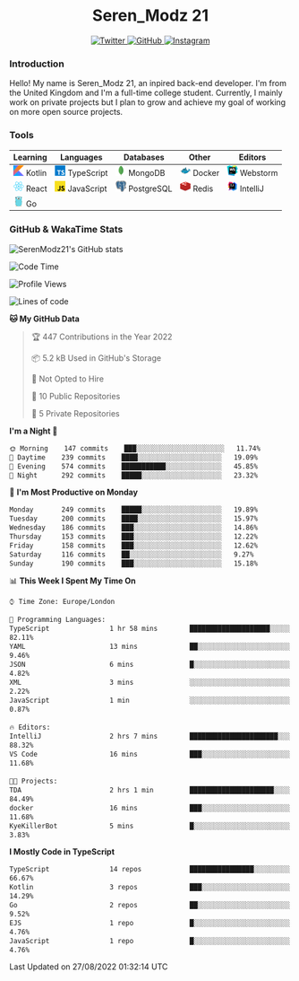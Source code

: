 <div align="center">
  <h1>Seren_Modz 21</h1>
  <a href="https://twitter.com/SerenModz21">
    <img alt="Twitter" src="https://img.shields.io/badge/twitter%20-%231DA1F2.svg?&style=for-the-badge&logo=Twitter&logoColor=white">
  </a>
  <a href="https://github.com/SerenModz21">
    <img alt="GitHub" src="https://img.shields.io/badge/github%20-%23121011.svg?&style=for-the-badge&logo=github&logoColor=white">
  </a>
  <a href="https://www.instagram.com/serenmodz21">
    <img alt="Instagram" src="https://img.shields.io/badge/instagram%20-%23E4405F.svg?&style=for-the-badge&logo=Instagram&logoColor=white">
  </a>
</div>

### Introduction

Hello! My name is Seren_Modz 21, an inpired back-end developer. I'm from the United Kingdom and I'm a full-time college student. Currently, I mainly work on private projects but I plan to grow and achieve my goal of working on more open source projects. 

### Tools

 **Learning**                                        | **Languages**                                               | **Databases**                                               | **Other**                                           | **Editors**                                                  
-----------------------------------------------------|-------------------------------------------------------------|-------------------------------------------------------------|-----------------------------------------------------|--------------------------------------------------------------
 <img width="19px" src="./assets/kotlin.svg"> Kotlin | <img width="19px" src="./assets/typescript.svg"> TypeScript | <img width="19px" src="./assets/mongodb.svg"> MongoDB       | <img width="19px" src="./assets/docker.svg"> Docker | <img width="19px" src="./assets/webstorm.svg"> Webstorm      
 <img width="19px" src="./assets/react.svg"> React   | <img width="19px" src="./assets/javascript.svg"> JavaScript | <img width="19px" src="./assets/postgresql.svg"> PostgreSQL | <img width="19px" src="./assets/redis.svg"> Redis   | <img width="19px" src="./assets/intellij-idea.svg"> IntelliJ
 <img width="19px" src="./assets/go.svg"> Go         |                                                             |                                                             |                                                     |                                                                                                               

### GitHub & WakaTime Stats

![SerenModz21's GitHub stats](https://github-readme-stats.vercel.app/api?username=SerenModz21&show_icons=true&theme=dark)

<!--START_SECTION:waka-->
![Code Time](http://img.shields.io/badge/Code%20Time-1%2C544%20hrs%2049%20mins-blue)

![Profile Views](http://img.shields.io/badge/Profile%20Views-52-blue)

![Lines of code](https://img.shields.io/badge/From%20Hello%20World%20I%27ve%20Written-13%20Thousand%20lines%20of%20code-blue)

**🐱 My GitHub Data** 

> 🏆 447 Contributions in the Year 2022
 > 
> 📦 5.2 kB Used in GitHub's Storage 
 > 
> 🚫 Not Opted to Hire
 > 
> 📜 10 Public Repositories 
 > 
> 🔑 5 Private Repositories  
 > 
**I'm a Night 🦉** 

```text
🌞 Morning    147 commits    ███░░░░░░░░░░░░░░░░░░░░░░   11.74% 
🌆 Daytime    239 commits    ████░░░░░░░░░░░░░░░░░░░░░   19.09% 
🌃 Evening    574 commits    ███████████░░░░░░░░░░░░░░   45.85% 
🌙 Night      292 commits    █████░░░░░░░░░░░░░░░░░░░░   23.32%

```
📅 **I'm Most Productive on Monday** 

```text
Monday       249 commits    █████░░░░░░░░░░░░░░░░░░░░   19.89% 
Tuesday      200 commits    ████░░░░░░░░░░░░░░░░░░░░░   15.97% 
Wednesday    186 commits    ███░░░░░░░░░░░░░░░░░░░░░░   14.86% 
Thursday     153 commits    ███░░░░░░░░░░░░░░░░░░░░░░   12.22% 
Friday       158 commits    ███░░░░░░░░░░░░░░░░░░░░░░   12.62% 
Saturday     116 commits    ██░░░░░░░░░░░░░░░░░░░░░░░   9.27% 
Sunday       190 commits    ███░░░░░░░░░░░░░░░░░░░░░░   15.18%

```


📊 **This Week I Spent My Time On** 

```text
⌚︎ Time Zone: Europe/London

💬 Programming Languages: 
TypeScript               1 hr 58 mins        ████████████████████░░░░░   82.11% 
YAML                     13 mins             ██░░░░░░░░░░░░░░░░░░░░░░░   9.46% 
JSON                     6 mins              █░░░░░░░░░░░░░░░░░░░░░░░░   4.82% 
XML                      3 mins              ░░░░░░░░░░░░░░░░░░░░░░░░░   2.22% 
JavaScript               1 min               ░░░░░░░░░░░░░░░░░░░░░░░░░   0.87%

🔥 Editors: 
IntelliJ                 2 hrs 7 mins        ██████████████████████░░░   88.32% 
VS Code                  16 mins             ███░░░░░░░░░░░░░░░░░░░░░░   11.68%

🐱‍💻 Projects: 
TDA                      2 hrs 1 min         █████████████████████░░░░   84.49% 
docker                   16 mins             ███░░░░░░░░░░░░░░░░░░░░░░   11.68% 
KyeKillerBot             5 mins              █░░░░░░░░░░░░░░░░░░░░░░░░   3.83%

```

**I Mostly Code in TypeScript** 

```text
TypeScript               14 repos            ████████████████░░░░░░░░░   66.67% 
Kotlin                   3 repos             ███░░░░░░░░░░░░░░░░░░░░░░   14.29% 
Go                       2 repos             ██░░░░░░░░░░░░░░░░░░░░░░░   9.52% 
EJS                      1 repo              █░░░░░░░░░░░░░░░░░░░░░░░░   4.76% 
JavaScript               1 repo              █░░░░░░░░░░░░░░░░░░░░░░░░   4.76%

```



 Last Updated on 27/08/2022 01:32:14 UTC
<!--END_SECTION:waka-->
